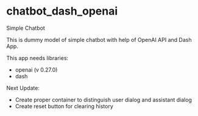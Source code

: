 # chatbot_dash_openai

Simple Chatbot

This is dummy model of simple chatbot with help of OpenAI API and Dash App.

This app needs libraries:
- openai (v 0.27.0)
- dash

Next Update:
- Create proper container to distinguish user dialog and assistant dialog
- Create reset button for clearing history
